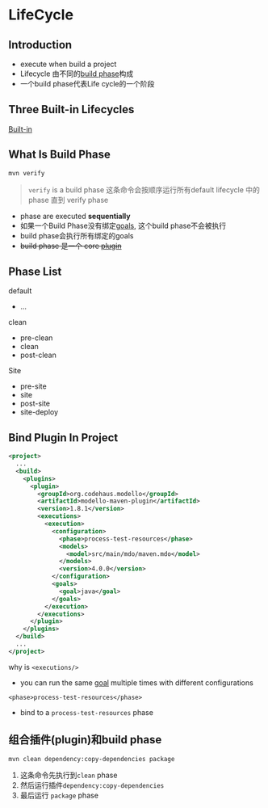 # LifeCycle

## Introduction

- execute when build a project
- Lifecycle 由不同的[build phase](#build-phase)构成
- 一个build phase代表Life cycle的一个阶段

## Three Built-in Lifecycles

[Built-in](Maven_Built_In_Lifecycle.md)

## What Is Build Phase

```bash
mvn verify
```

> `verify` is a build phase
> 这条命令会按顺序运行所有default lifecycle 中的 phase 直到 verify phase

- phase are executed **sequentially**
- 如果一个Build Phase没有绑定[goals](#mojogoal), 这个build phase不会被执行
- build phase会执行所有绑定的goals
- ~~build phase 是一个 core [plugin](Maven_Plugin.md)~~

## Phase List

default

- ...

clean

- pre-clean
- clean
- post-clean

Site

- pre-site
- site
- post-site
- site-deploy

## Bind Plugin In Project

```xml
<project>
  ...
  <build>
    <plugins>
      <plugin>
        <groupId>org.codehaus.modello</groupId>
        <artifactId>modello-maven-plugin</artifactId>
        <version>1.8.1</version>
        <executions>
          <execution>
            <configuration>
              <phase>process-test-resources</phase>
              <models>
                <model>src/main/mdo/maven.mdo</model>
              </models>
              <version>4.0.0</version>
            </configuration>
            <goals>
              <goal>java</goal>
            </goals>
          </execution>
        </executions>
      </plugin>
    </plugins>
  </build>
  ...
</project>
```

why is `<executions/>`

- you can run the same [goal](Maven_Terms.md#mojogoal) multiple times with different configurations

`<phase>process-test-resources</phase>`

- bind to a `process-test-resources` phase

## 组合插件(plugin)和build phase

```shell
mvn clean dependency:copy-dependencies package
```

1. 这条命令先执行到`clean` phase
2. 然后运行插件`dependency:copy-dependencies`
3. 最后运行 `package` phase
